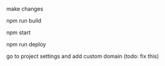 make changes

npm run build

npm start 

npm run deploy 

go to project settings and add custom domain (todo: fix this)